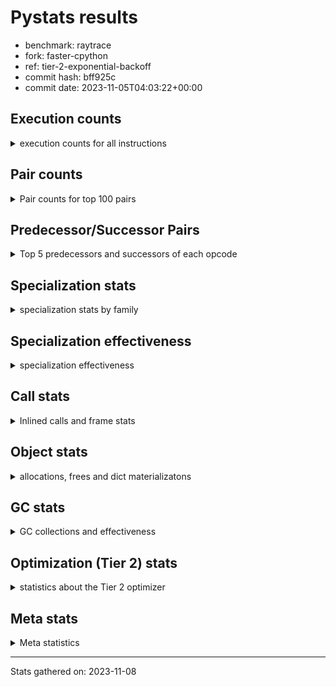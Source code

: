 
# Pystats results

- benchmark: raytrace
- fork: faster-cpython
- ref: tier-2-exponential-backoff
- commit hash: bff925c
- commit date: 2023-11-05T04:03:22+00:00

## Execution counts

<details>
<summary> execution counts for all instructions </summary>

|Name | Count | Self | Cumulative | Miss ratio | 
|---|---:|---:|---:|---:|
| LOAD_FAST | 706,691,940 | 22.1% | 22.1% |  |
| LOAD_ATTR_INSTANCE_VALUE | 481,694,500 | 15.1% | 37.1% | 0.2% |
| RESUME_CHECK | 204,561,360 | 6.4% | 43.5% |  |
| RETURN_VALUE | 181,551,420 | 5.7% | 49.2% |  |
| LOAD_FAST_LOAD_FAST | 178,351,800 | 5.6% | 54.8% |  |
| BINARY_OP_MULTIPLY_FLOAT | 169,348,680 | 5.3% | 60.1% | 5.5% |
| CALL_PY_EXACT_ARGS | 134,615,540 | 4.2% | 64.3% | 2.2% |
| STORE_ATTR_INSTANCE_VALUE | 128,143,400 | 4.0% | 68.3% | 0.0% |
| LOAD_ATTR_METHOD_WITH_VALUES | 126,320,400 | 3.9% | 72.2% | 1.7% |
| BINARY_OP_ADD_FLOAT | 92,345,380 | 2.9% | 75.1% | 8.8% |
| RETURN_CONST | 84,603,600 | 2.6% | 77.8% |  |
| BINARY_OP_SUBTRACT_FLOAT | 67,119,560 | 2.1% | 79.9% | 30.1% |
| STORE_FAST | 65,639,840 | 2.1% | 81.9% |  |
| BINARY_OP | 58,970,020 | 1.8% | 83.8% |  |
| LOAD_CONST | 54,366,140 | 1.7% | 85.5% |  |
| LOAD_GLOBAL_MODULE | 52,689,160 | 1.6% | 87.1% | 0.0% |
| EXIT_INIT_CHECK | 44,517,200 | 1.4% | 88.5% |  |
| CALL_ALLOC_AND_ENTER_INIT | 44,517,200 | 1.4% | 89.9% |  |
| POP_JUMP_IF_FALSE | 43,041,040 | 1.3% | 91.2% |  |
| POP_TOP | 35,062,120 | 1.1% | 92.3% |  |
| INTERPRETER_EXIT | 25,483,520 | 0.8% | 93.1% |  |
| TO_BOOL_BOOL | 24,682,420 | 0.8% | 93.9% |  |
| ENTER_EXECUTOR | 21,379,640 | 0.7% | 94.6% |  |
| BINARY_OP_MULTIPLY_INT | 18,128,640 | 0.6% | 95.1% | 63.4% |
| COMPARE_OP | 16,460,520 | 0.5% | 95.6% |  |
| BUILD_TUPLE | 11,050,720 | 0.3% | 96.0% |  |
| CALL_BUILTIN_O | 10,271,320 | 0.3% | 96.3% |  |
| LIST_APPEND | 9,769,600 | 0.3% | 96.6% |  |
| PUSH_NULL | 9,747,580 | 0.3% | 96.9% |  |
| LOAD_GLOBAL_BUILTIN | 9,478,280 | 0.3% | 97.2% |  |
| POP_JUMP_IF_NOT_NONE | 9,070,220 | 0.3% | 97.5% |  |
| LOAD_ATTR_MODULE | 8,947,260 | 0.3% | 97.8% |  |
| BINARY_SUBSCR_TUPLE_INT | 8,925,820 | 0.3% | 98.1% |  |
| BINARY_OP_SUBTRACT_INT | 6,505,540 | 0.2% | 98.3% | 7.2% |
| CALL | 5,233,360 | 0.2% | 98.4% |  |
| POP_JUMP_IF_TRUE | 4,291,440 | 0.1% | 98.6% |  |
| BINARY_OP_ADD_INT | 4,240,720 | 0.1% | 98.7% | 0.0% |
| FOR_ITER_LIST | 3,725,880 | 0.1% | 98.8% |  |
| GET_ITER | 3,723,380 | 0.1% | 98.9% |  |
| UNARY_NEGATIVE | 3,533,840 | 0.1% | 99.0% |  |
| CALL_BUILTIN_CLASS | 3,326,160 | 0.1% | 99.1% |  |
| COMPARE_OP_FLOAT | 2,619,220 | 0.1% | 99.2% |  |
| BUILD_LIST | 2,448,160 | 0.1% | 99.3% |  |
| LOAD_FAST_AND_CLEAR | 2,442,400 | 0.1% | 99.4% |  |
| SWAP | 2,442,400 | 0.1% | 99.4% |  |
| STORE_SUBSCR | 2,401,580 | 0.1% | 99.5% |  |
| STORE_FAST_STORE_FAST | 2,075,460 | 0.1% | 99.6% |  |
| TO_BOOL | 2,040,960 | 0.1% | 99.6% |  |
| NOP | 2,015,840 | 0.1% | 99.7% |  |
| UNPACK_SEQUENCE_TWO_TUPLE | 1,648,780 | 0.1% | 99.8% |  |
| COMPARE_OP_INT | 1,226,620 | 0.0% | 99.8% |  |
| LOAD_ATTR | 1,115,280 | 0.0% | 99.8% |  |
| LOAD_ATTR_METHOD_NO_DICT | 821,600 | 0.0% | 99.9% |  |
| CALL_LIST_APPEND | 819,620 | 0.0% | 99.9% |  |
| CALL_FUNCTION_EX | 800,240 | 0.0% | 99.9% |  |
| CALL_INTRINSIC_1 | 800,080 | 0.0% | 99.9% |  |
| LIST_EXTEND | 800,080 | 0.0% | 100.0% |  |
| POP_JUMP_IF_NONE | 451,120 | 0.0% | 100.0% |  |
| UNPACK_SEQUENCE_TUPLE | 426,620 | 0.0% | 100.0% |  |
| TO_BOOL_INT | 308,540 | 0.0% | 100.0% |  |
| JUMP_BACKWARD | 4,880 | 0.0% | 100.0% |  |
| LOAD_GLOBAL | 2,520 | 0.0% | 100.0% |  |
| CALL_METHOD_DESCRIPTOR_FAST | 1,980 | 0.0% | 100.0% |  |
| FOR_ITER_RANGE | 1,880 | 0.0% | 100.0% |  |
| STORE_ATTR | 1,060 | 0.0% | 100.0% |  |
| RESUME | 720 | 0.0% | 100.0% |  |
| CALL_KW | 560 | 0.0% | 100.0% |  |
| FOR_ITER | 400 | 0.0% | 100.0% |  |
| BINARY_SUBSCR | 320 | 0.0% | 100.0% |  |
| EXTENDED_ARG | 240 | 0.0% | 100.0% |  |
| LOAD_DEREF | 240 | 0.0% | 100.0% |  |
| UNPACK_SEQUENCE | 120 | 0.0% | 100.0% |  |
| BUILD_MAP | 80 | 0.0% | 100.0% |  |
| COPY_FREE_VARS | 80 | 0.0% | 100.0% |  |
| DICT_MERGE | 80 | 0.0% | 100.0% |  |
| TO_BOOL_NONE | 60 | 0.0% | 100.0% |  |


</details>

## Pair counts

<details>
<summary> Pair counts for top 100 pairs </summary>

|Pair | Count | Self | Cumulative | 
|---|---:|---:|---:|
| LOAD_FAST LOAD_ATTR_INSTANCE_VALUE | 445,914,920 | 13.9% | 13.9% |
| LOAD_ATTR_INSTANCE_VALUE LOAD_FAST | 216,185,660 | 6.8% | 20.7% |
| LOAD_ATTR_INSTANCE_VALUE BINARY_OP_MULTIPLY_FLOAT | 147,940,780 | 4.6% | 25.3% |
| CALL_PY_EXACT_ARGS RESUME_CHECK | 134,560,140 | 4.2% | 29.5% |
| LOAD_FAST LOAD_ATTR_METHOD_WITH_VALUES | 117,913,560 | 3.7% | 33.2% |
| LOAD_FAST_LOAD_FAST STORE_ATTR_INSTANCE_VALUE | 117,843,980 | 3.7% | 36.9% |
| RESUME_CHECK LOAD_FAST | 114,876,760 | 3.6% | 40.5% |
| LOAD_ATTR_METHOD_WITH_VALUES CALL_PY_EXACT_ARGS | 74,531,140 | 2.3% | 42.8% |
| STORE_ATTR_INSTANCE_VALUE LOAD_FAST_LOAD_FAST | 73,326,680 | 2.3% | 45.1% |
| BINARY_OP_MULTIPLY_FLOAT BINARY_OP_ADD_FLOAT | 70,109,240 | 2.2% | 47.3% |
| STORE_FAST LOAD_FAST | 57,091,980 | 1.8% | 49.1% |
| BINARY_OP_MULTIPLY_FLOAT LOAD_FAST | 51,137,920 | 1.6% | 50.7% |
| BINARY_OP_ADD_FLOAT LOAD_FAST | 46,980,640 | 1.5% | 52.1% |
| RETURN_VALUE RETURN_VALUE | 45,571,120 | 1.4% | 53.6% |
| STORE_ATTR_INSTANCE_VALUE RETURN_CONST | 45,312,780 | 1.4% | 55.0% |
| RESUME_CHECK LOAD_FAST_LOAD_FAST | 44,634,960 | 1.4% | 56.4% |
| EXIT_INIT_CHECK RETURN_VALUE | 44,517,200 | 1.4% | 57.8% |
| RETURN_CONST EXIT_INIT_CHECK | 44,517,200 | 1.4% | 59.2% |
| CALL_ALLOC_AND_ENTER_INIT RESUME_CHECK | 44,517,200 | 1.4% | 60.5% |
| BINARY_OP_ADD_FLOAT RETURN_VALUE | 40,682,960 | 1.3% | 61.8% |
| LOAD_ATTR_METHOD_WITH_VALUES LOAD_FAST | 39,719,580 | 1.2% | 63.1% |
| LOAD_ATTR_INSTANCE_VALUE BINARY_OP_SUBTRACT_FLOAT | 36,709,640 | 1.1% | 64.2% |
| BINARY_OP_SUBTRACT_FLOAT LOAD_FAST | 36,284,440 | 1.1% | 65.3% |
| LOAD_ATTR_INSTANCE_VALUE BINARY_OP | 36,025,300 | 1.1% | 66.5% |
| LOAD_FAST RETURN_VALUE | 35,992,540 | 1.1% | 67.6% |
| LOAD_FAST_LOAD_FAST LOAD_ATTR_INSTANCE_VALUE | 35,364,880 | 1.1% | 68.7% |
| RETURN_VALUE POP_TOP | 34,226,540 | 1.1% | 69.8% |
| POP_TOP LOAD_FAST | 33,064,380 | 1.0% | 70.8% |
| LOAD_FAST CALL_PY_EXACT_ARGS | 32,723,940 | 1.0% | 71.8% |
| LOAD_GLOBAL_MODULE LOAD_FAST | 26,704,240 | 0.8% | 72.7% |
| CACHE RESUME_CHECK | 25,483,300 | 0.8% | 73.5% |
| RETURN_VALUE STORE_FAST | 25,351,180 | 0.8% | 74.2% |
| RETURN_VALUE INTERPRETER_EXIT | 24,682,480 | 0.8% | 75.0% |
| RETURN_CONST TO_BOOL_BOOL | 24,682,360 | 0.8% | 75.8% |
| POP_JUMP_IF_FALSE LOAD_GLOBAL_MODULE | 24,682,320 | 0.8% | 76.6% |
| LOAD_FAST LOAD_CONST | 24,239,020 | 0.8% | 77.3% |
| RESUME_CHECK RETURN_CONST | 23,829,160 | 0.7% | 78.1% |
| TO_BOOL_BOOL POP_JUMP_IF_FALSE | 23,829,160 | 0.7% | 78.8% |
| BINARY_OP_MULTIPLY_FLOAT LOAD_FAST_LOAD_FAST | 22,342,080 | 0.7% | 79.5% |
| BINARY_OP CALL_ALLOC_AND_ENTER_INIT | 21,128,980 | 0.7% | 80.2% |
| RESUME_CHECK LOAD_GLOBAL_MODULE | 19,572,420 | 0.6% | 80.8% |
| LOAD_CONST COMPARE_OP | 16,455,400 | 0.5% | 81.3% |
| COMPARE_OP POP_JUMP_IF_FALSE | 15,636,500 | 0.5% | 81.8% |
| LOAD_ATTR_INSTANCE_VALUE BINARY_OP_MULTIPLY_INT | 15,194,500 | 0.5% | 82.3% |
| BINARY_OP_MULTIPLY_FLOAT BINARY_OP_SUBTRACT_FLOAT | 14,356,880 | 0.4% | 82.7% |
| RETURN_VALUE LOAD_FAST_LOAD_FAST | 14,356,560 | 0.4% | 83.2% |
| LOAD_FAST_LOAD_FAST BINARY_OP_MULTIPLY_FLOAT | 14,356,520 | 0.4% | 83.6% |
| BINARY_OP_SUBTRACT_FLOAT STORE_FAST | 14,316,580 | 0.4% | 84.1% |
| BINARY_OP_SUBTRACT_FLOAT BINARY_OP_SUBTRACT_FLOAT | 14,316,500 | 0.4% | 84.5% |
| LOAD_GLOBAL_MODULE LOAD_FAST_LOAD_FAST | 14,132,780 | 0.4% | 84.9% |
| POP_JUMP_IF_FALSE RETURN_CONST | 13,807,280 | 0.4% | 85.4% |
| BINARY_OP LOAD_FAST | 11,360,880 | 0.4% | 85.7% |
| BINARY_OP_MULTIPLY_INT BINARY_OP_ADD_FLOAT | 11,249,600 | 0.4% | 86.1% |
| BINARY_OP_MULTIPLY_FLOAT CALL_ALLOC_AND_ENTER_INIT | 11,171,040 | 0.3% | 86.4% |
| LOAD_CONST LOAD_FAST | 11,169,580 | 0.3% | 86.8% |
| LOAD_FAST STORE_ATTR_INSTANCE_VALUE | 10,298,800 | 0.3% | 87.1% |
| RETURN_VALUE LOAD_FAST | 9,774,300 | 0.3% | 87.4% |
| LOAD_FAST BUILD_TUPLE | 9,769,680 | 0.3% | 87.7% |
| BUILD_TUPLE LIST_APPEND | 9,769,600 | 0.3% | 88.0% |
| LIST_APPEND ENTER_EXECUTOR | 9,769,280 | 0.3% | 88.3% |
| RETURN_VALUE BINARY_OP | 9,644,240 | 0.3% | 88.6% |
| LOAD_ATTR_METHOD_WITH_VALUES LOAD_CONST | 9,127,380 | 0.3% | 88.9% |
| BINARY_OP CALL_PY_EXACT_ARGS | 9,099,440 | 0.3% | 89.2% |
| STORE_ATTR_INSTANCE_VALUE LOAD_FAST | 9,076,280 | 0.3% | 89.5% |
| LOAD_FAST POP_JUMP_IF_NOT_NONE | 9,070,220 | 0.3% | 89.8% |
| LOAD_ATTR_INSTANCE_VALUE CALL_PY_EXACT_ARGS | 9,069,640 | 0.3% | 90.0% |
| PUSH_NULL LOAD_FAST | 8,947,260 | 0.3% | 90.3% |
| LOAD_ATTR_MODULE PUSH_NULL | 8,947,200 | 0.3% | 90.6% |
| LOAD_GLOBAL_MODULE LOAD_ATTR_MODULE | 8,947,100 | 0.3% | 90.9% |
| LOAD_CONST BINARY_SUBSCR_TUPLE_INT | 8,925,660 | 0.3% | 91.2% |
| CALL_BUILTIN_O RETURN_VALUE | 8,790,940 | 0.3% | 91.4% |
| RETURN_VALUE CALL_BUILTIN_O | 8,790,920 | 0.3% | 91.7% |
| RETURN_CONST LOAD_FAST | 8,275,840 | 0.3% | 92.0% |
| RETURN_VALUE CALL_PY_EXACT_ARGS | 7,480,360 | 0.2% | 92.2% |
| BINARY_OP STORE_FAST | 7,409,160 | 0.2% | 92.4% |
| ENTER_EXECUTOR BINARY_OP_MULTIPLY_FLOAT | 6,808,640 | 0.2% | 92.6% |
| POP_JUMP_IF_NOT_NONE ENTER_EXECUTOR | 6,572,480 | 0.2% | 92.8% |
| RETURN_CONST STORE_FAST | 6,326,000 | 0.2% | 93.0% |
| ENTER_EXECUTOR CALL_ALLOC_AND_ENTER_INIT | 6,180,360 | 0.2% | 93.2% |
| LOAD_ATTR_INSTANCE_VALUE BINARY_OP_ADD_FLOAT | 5,300,080 | 0.2% | 93.4% |
| LOAD_GLOBAL_BUILTIN LOAD_CONST | 5,226,560 | 0.2% | 93.6% |
| LOAD_ATTR_INSTANCE_VALUE LOAD_CONST | 4,949,000 | 0.2% | 93.7% |
| LOAD_CONST LOAD_GLOBAL_BUILTIN | 4,799,760 | 0.1% | 93.9% |
| BINARY_OP_MULTIPLY_INT LOAD_FAST | 4,396,240 | 0.1% | 94.0% |
| BINARY_OP BINARY_OP_ADD_FLOAT | 4,066,100 | 0.1% | 94.1% |
| LOAD_FAST_LOAD_FAST LOAD_CONST | 3,864,240 | 0.1% | 94.3% |
| BINARY_SUBSCR_TUPLE_INT LOAD_FAST_LOAD_FAST | 3,839,700 | 0.1% | 94.4% |
| BINARY_SUBSCR_TUPLE_INT BINARY_OP | 3,785,880 | 0.1% | 94.5% |
| LOAD_ATTR_INSTANCE_VALUE BINARY_OP_SUBTRACT_INT | 3,675,500 | 0.1% | 94.6% |
| BINARY_OP_SUBTRACT_INT CALL_ALLOC_AND_ENTER_INIT | 3,545,160 | 0.1% | 94.7% |
| LOAD_FAST LOAD_GLOBAL_MODULE | 3,457,920 | 0.1% | 94.8% |
| LOAD_GLOBAL_BUILTIN LOAD_FAST | 3,326,040 | 0.1% | 94.9% |
| LOAD_FAST BINARY_OP | 3,259,000 | 0.1% | 95.0% |
| BINARY_OP RETURN_VALUE | 2,999,040 | 0.1% | 95.1% |
| ENTER_EXECUTOR LOAD_FAST | 2,966,120 | 0.1% | 95.2% |
| LOAD_ATTR_INSTANCE_VALUE LOAD_ATTR_METHOD_WITH_VALUES | 2,893,280 | 0.1% | 95.3% |
| STORE_FAST LOAD_GLOBAL_MODULE | 2,874,520 | 0.1% | 95.4% |
| LOAD_CONST BINARY_OP_ADD_INT | 2,821,420 | 0.1% | 95.5% |
| COMPARE_OP_FLOAT POP_JUMP_IF_TRUE | 2,619,220 | 0.1% | 95.6% |
| GET_ITER FOR_ITER_LIST | 2,501,400 | 0.1% | 95.7% |


</details>

## Predecessor/Successor Pairs

<details>
<summary> Top 5 predecessors and successors of each opcode </summary>

### CACHE

<details>
<summary> Successors and predecessors for CACHE </summary>

|Successors | Count | Percentage | 
|---|---:|---:|
| RESUME_CHECK | 25,483,300 | 100.0% |
| RESUME | 220 | 0.0% |


</details>

### BINARY_SUBSCR

<details>
<summary> Successors and predecessors for BINARY_SUBSCR </summary>

|Predecessors | Count | Percentage | 
|---|---:|---:|
| LOAD_CONST | 320 | 100.0% |

|Successors | Count | Percentage | 
|---|---:|---:|
| BINARY_SUBSCR_TUPLE_INT | 160 | 50.0% |
| BINARY_OP | 60 | 18.8% |
| LOAD_FAST_LOAD_FAST | 60 | 18.8% |
| COMPARE_OP | 20 | 6.2% |
| STORE_FAST | 20 | 6.2% |


</details>

### EXIT_INIT_CHECK

<details>
<summary> Successors and predecessors for EXIT_INIT_CHECK </summary>

|Predecessors | Count | Percentage | 
|---|---:|---:|
| RETURN_CONST | 44,517,200 | 100.0% |

|Successors | Count | Percentage | 
|---|---:|---:|
| RETURN_VALUE | 44,517,200 | 100.0% |


</details>

### GET_ITER

<details>
<summary> Successors and predecessors for GET_ITER </summary>

|Predecessors | Count | Percentage | 
|---|---:|---:|
| LOAD_ATTR_INSTANCE_VALUE | 2,074,780 | 55.7% |
| LOAD_FAST | 1,221,280 | 32.8% |
| RETURN_VALUE | 426,640 | 11.5% |
| CALL_BUILTIN_CLASS | 540 | 0.0% |
| CALL | 80 | 0.0% |

|Successors | Count | Percentage | 
|---|---:|---:|
| FOR_ITER_LIST | 2,501,400 | 67.2% |
| LOAD_FAST_AND_CLEAR | 1,221,200 | 32.8% |
| FOR_ITER_RANGE | 540 | 0.0% |
| FOR_ITER | 160 | 0.0% |
| EXTENDED_ARG | 80 | 0.0% |


</details>

### INTERPRETER_EXIT

<details>
<summary> Successors and predecessors for INTERPRETER_EXIT </summary>

|Predecessors | Count | Percentage | 
|---|---:|---:|
| RETURN_VALUE | 24,682,480 | 96.9% |
| RETURN_CONST | 801,040 | 3.1% |


</details>

### NOP

<details>
<summary> Successors and predecessors for NOP </summary>

|Predecessors | Count | Percentage | 
|---|---:|---:|
| POP_JUMP_IF_FALSE | 1,221,200 | 60.6% |
| POP_JUMP_IF_NOT_NONE | 794,560 | 39.4% |
| POP_TOP | 80 | 0.0% |

|Successors | Count | Percentage | 
|---|---:|---:|
| LOAD_FAST | 2,015,760 | 100.0% |
| LOAD_DEREF | 80 | 0.0% |


</details>

### POP_TOP

<details>
<summary> Successors and predecessors for POP_TOP </summary>

|Predecessors | Count | Percentage | 
|---|---:|---:|
| RETURN_VALUE | 34,226,540 | 97.6% |
| CALL_FUNCTION_EX | 800,000 | 2.3% |
| POP_JUMP_IF_TRUE | 34,400 | 0.1% |
| RETURN_CONST | 1,040 | 0.0% |
| CALL | 140 | 0.0% |

|Successors | Count | Percentage | 
|---|---:|---:|
| LOAD_FAST | 33,064,380 | 94.3% |
| LOAD_GLOBAL_MODULE | 853,360 | 2.4% |
| ENTER_EXECUTOR | 799,840 | 2.3% |
| LOAD_GLOBAL_BUILTIN | 308,560 | 0.9% |
| RETURN_CONST | 34,440 | 0.1% |


</details>

### PUSH_NULL

<details>
<summary> Successors and predecessors for PUSH_NULL </summary>

|Predecessors | Count | Percentage | 
|---|---:|---:|
| LOAD_ATTR_MODULE | 8,947,200 | 91.8% |
| LOAD_ATTR | 800,220 | 8.2% |
| LOAD_DEREF | 160 | 0.0% |

|Successors | Count | Percentage | 
|---|---:|---:|
| LOAD_FAST | 8,947,260 | 91.8% |
| LOAD_FAST_LOAD_FAST | 800,000 | 8.2% |
| CALL | 240 | 0.0% |
| LOAD_CONST | 80 | 0.0% |


</details>

### RETURN_VALUE

<details>
<summary> Successors and predecessors for RETURN_VALUE </summary>

|Predecessors | Count | Percentage | 
|---|---:|---:|
| RETURN_VALUE | 45,571,120 | 25.1% |
| EXIT_INIT_CHECK | 44,517,200 | 24.5% |
| BINARY_OP_ADD_FLOAT | 40,682,960 | 22.4% |
| LOAD_FAST | 35,992,540 | 19.8% |
| CALL_BUILTIN_O | 8,790,940 | 4.8% |

|Successors | Count | Percentage | 
|---|---:|---:|
| RETURN_VALUE | 45,571,120 | 25.1% |
| POP_TOP | 34,226,540 | 18.9% |
| STORE_FAST | 25,351,180 | 14.0% |
| INTERPRETER_EXIT | 24,682,480 | 13.6% |
| LOAD_FAST_LOAD_FAST | 14,356,560 | 7.9% |


</details>

### STORE_SUBSCR

<details>
<summary> Successors and predecessors for STORE_SUBSCR </summary>

|Predecessors | Count | Percentage | 
|---|---:|---:|
| BINARY_OP_ADD_INT | 1,600,320 | 66.6% |
| LOAD_FAST | 800,000 | 33.3% |
| STORE_SUBSCR | 1,200 | 0.0% |
| BINARY_OP | 60 | 0.0% |

|Successors | Count | Percentage | 
|---|---:|---:|
| LOAD_GLOBAL_BUILTIN | 1,599,920 | 66.6% |
| RETURN_CONST | 800,000 | 33.3% |
| STORE_SUBSCR | 1,200 | 0.0% |
| JUMP_BACKWARD | 320 | 0.0% |
| LOAD_GLOBAL | 80 | 0.0% |


</details>

### TO_BOOL

<details>
<summary> Successors and predecessors for TO_BOOL </summary>

|Predecessors | Count | Percentage | 
|---|---:|---:|
| LOAD_FAST | 2,040,120 | 100.0% |
| TO_BOOL | 680 | 0.0% |
| RETURN_CONST | 120 | 0.0% |
| BINARY_OP | 40 | 0.0% |

|Successors | Count | Percentage | 
|---|---:|---:|
| POP_JUMP_IF_FALSE | 2,040,160 | 100.0% |
| TO_BOOL | 680 | 0.0% |
| TO_BOOL_BOOL | 60 | 0.0% |
| POP_JUMP_IF_TRUE | 20 | 0.0% |
| TO_BOOL_INT | 20 | 0.0% |


</details>

### UNARY_NEGATIVE

<details>
<summary> Successors and predecessors for UNARY_NEGATIVE </summary>

|Predecessors | Count | Percentage | 
|---|---:|---:|
| LOAD_FAST | 2,040,080 | 57.7% |
| LOAD_GLOBAL_MODULE | 1,493,740 | 42.3% |
| LOAD_GLOBAL | 20 | 0.0% |

|Successors | Count | Percentage | 
|---|---:|---:|
| BINARY_OP | 2,040,080 | 57.7% |
| COMPARE_OP_FLOAT | 1,493,720 | 42.3% |
| COMPARE_OP | 40 | 0.0% |


</details>

### BINARY_OP

<details>
<summary> Successors and predecessors for BINARY_OP </summary>

|Predecessors | Count | Percentage | 
|---|---:|---:|
| LOAD_ATTR_INSTANCE_VALUE | 36,025,300 | 61.1% |
| RETURN_VALUE | 9,644,240 | 16.4% |
| BINARY_SUBSCR_TUPLE_INT | 3,785,880 | 6.4% |
| LOAD_FAST | 3,259,000 | 5.5% |
| UNARY_NEGATIVE | 2,040,080 | 3.5% |

|Successors | Count | Percentage | 
|---|---:|---:|
| CALL_ALLOC_AND_ENTER_INIT | 21,128,980 | 35.8% |
| LOAD_FAST | 11,360,880 | 19.3% |
| CALL_PY_EXACT_ARGS | 9,099,440 | 15.4% |
| STORE_FAST | 7,409,160 | 12.6% |
| BINARY_OP_ADD_FLOAT | 4,066,100 | 6.9% |


</details>

### BUILD_LIST

<details>
<summary> Successors and predecessors for BUILD_LIST </summary>

|Predecessors | Count | Percentage | 
|---|---:|---:|
| SWAP | 1,221,200 | 49.9% |
| LOAD_FAST_LOAD_FAST | 800,000 | 32.7% |
| RESUME_CHECK | 426,680 | 17.4% |
| LOAD_CONST | 80 | 0.0% |
| LOAD_FAST | 80 | 0.0% |

|Successors | Count | Percentage | 
|---|---:|---:|
| SWAP | 1,221,200 | 49.9% |
| LOAD_FAST | 800,160 | 32.7% |
| STORE_FAST | 426,640 | 17.4% |
| LOAD_DEREF | 80 | 0.0% |
| LOAD_FAST_LOAD_FAST | 80 | 0.0% |


</details>

### BUILD_MAP

<details>
<summary> Successors and predecessors for BUILD_MAP </summary>

|Predecessors | Count | Percentage | 
|---|---:|---:|
| BUILD_TUPLE | 80 | 100.0% |

|Successors | Count | Percentage | 
|---|---:|---:|
| LOAD_FAST | 80 | 100.0% |


</details>

### BUILD_TUPLE

<details>
<summary> Successors and predecessors for BUILD_TUPLE </summary>

|Predecessors | Count | Percentage | 
|---|---:|---:|
| LOAD_FAST | 9,769,680 | 88.4% |
| BINARY_OP_ADD_FLOAT | 1,271,860 | 11.5% |
| BINARY_OP | 8,060 | 0.1% |
| LOAD_FAST_LOAD_FAST | 640 | 0.0% |
| LOAD_CONST | 480 | 0.0% |

|Successors | Count | Percentage | 
|---|---:|---:|
| LIST_APPEND | 9,769,600 | 88.4% |
| RETURN_VALUE | 1,279,920 | 11.6% |
| CALL_LIST_APPEND | 600 | 0.0% |
| LOAD_CONST | 480 | 0.0% |
| BUILD_MAP | 80 | 0.0% |


</details>

### CALL

<details>
<summary> Successors and predecessors for CALL </summary>

|Predecessors | Count | Percentage | 
|---|---:|---:|
| CALL | 2,402,860 | 45.9% |
| CALL_BUILTIN_CLASS | 2,399,940 | 45.9% |
| LOAD_FAST | 427,520 | 8.2% |
| BINARY_OP | 620 | 0.0% |
| LOAD_CONST | 600 | 0.0% |

|Successors | Count | Percentage | 
|---|---:|---:|
| CALL | 2,402,860 | 45.9% |
| LOAD_FAST | 2,400,280 | 45.9% |
| STORE_FAST | 426,860 | 8.2% |
| CALL_PY_EXACT_ARGS | 960 | 0.0% |
| RESUME_CHECK | 520 | 0.0% |


</details>

### CALL_FUNCTION_EX

<details>
<summary> Successors and predecessors for CALL_FUNCTION_EX </summary>

|Predecessors | Count | Percentage | 
|---|---:|---:|
| CALL_INTRINSIC_1 | 800,080 | 100.0% |
| DICT_MERGE | 80 | 0.0% |
| LOAD_FAST | 80 | 0.0% |

|Successors | Count | Percentage | 
|---|---:|---:|
| POP_TOP | 800,000 | 100.0% |
| RESUME_CHECK | 140 | 0.0% |
| COPY_FREE_VARS | 80 | 0.0% |
| RESUME | 20 | 0.0% |


</details>

### CALL_INTRINSIC_1

<details>
<summary> Successors and predecessors for CALL_INTRINSIC_1 </summary>

|Predecessors | Count | Percentage | 
|---|---:|---:|
| LIST_EXTEND | 800,080 | 100.0% |

|Successors | Count | Percentage | 
|---|---:|---:|
| CALL_FUNCTION_EX | 800,080 | 100.0% |


</details>

### CALL_KW

<details>
<summary> Successors and predecessors for CALL_KW </summary>

|Predecessors | Count | Percentage | 
|---|---:|---:|
| LOAD_CONST | 560 | 100.0% |

|Successors | Count | Percentage | 
|---|---:|---:|
| CALL_PY_EXACT_ARGS | 480 | 85.7% |
| CALL | 80 | 14.3% |


</details>

### COMPARE_OP

<details>
<summary> Successors and predecessors for COMPARE_OP </summary>

|Predecessors | Count | Percentage | 
|---|---:|---:|
| LOAD_CONST | 16,455,400 | 100.0% |
| COMPARE_OP | 5,000 | 0.0% |
| UNARY_NEGATIVE | 40 | 0.0% |
| BINARY_SUBSCR | 20 | 0.0% |
| LOAD_GLOBAL | 20 | 0.0% |

|Successors | Count | Percentage | 
|---|---:|---:|
| POP_JUMP_IF_FALSE | 15,636,500 | 95.0% |
| POP_JUMP_IF_TRUE | 818,940 | 5.0% |
| COMPARE_OP | 5,000 | 0.0% |
| COMPARE_OP_FLOAT | 60 | 0.0% |
| COMPARE_OP_INT | 20 | 0.0% |


</details>

### COPY_FREE_VARS

<details>
<summary> Successors and predecessors for COPY_FREE_VARS </summary>

|Predecessors | Count | Percentage | 
|---|---:|---:|
| CALL_FUNCTION_EX | 80 | 100.0% |

|Successors | Count | Percentage | 
|---|---:|---:|
| RESUME_CHECK | 60 | 75.0% |
| RESUME | 20 | 25.0% |


</details>

### DICT_MERGE

<details>
<summary> Successors and predecessors for DICT_MERGE </summary>

|Predecessors | Count | Percentage | 
|---|---:|---:|
| LOAD_FAST | 80 | 100.0% |

|Successors | Count | Percentage | 
|---|---:|---:|
| CALL_FUNCTION_EX | 80 | 100.0% |


</details>

### ENTER_EXECUTOR

<details>
<summary> Successors and predecessors for ENTER_EXECUTOR </summary>

|Predecessors | Count | Percentage | 
|---|---:|---:|
| LIST_APPEND | 9,769,280 | 45.7% |
| POP_JUMP_IF_NOT_NONE | 6,572,480 | 30.7% |
| POP_JUMP_IF_TRUE | 2,256,000 | 10.6% |
| STORE_FAST | 1,155,440 | 5.4% |
| CALL_LIST_APPEND | 818,560 | 3.8% |

|Successors | Count | Percentage | 
|---|---:|---:|
| BINARY_OP_MULTIPLY_FLOAT | 6,808,640 | 31.8% |
| CALL_ALLOC_AND_ENTER_INIT | 6,180,360 | 28.9% |
| LOAD_FAST | 2,966,120 | 13.9% |
| LOAD_ATTR_METHOD_WITH_VALUES | 2,039,960 | 9.5% |
| STORE_FAST | 1,221,180 | 5.7% |


</details>

### EXTENDED_ARG

<details>
<summary> Successors and predecessors for EXTENDED_ARG </summary>

|Predecessors | Count | Percentage | 
|---|---:|---:|
| GET_ITER | 80 | 33.3% |
| POP_TOP | 80 | 33.3% |
| JUMP_BACKWARD | 80 | 33.3% |

|Successors | Count | Percentage | 
|---|---:|---:|
| FOR_ITER_RANGE | 120 | 50.0% |
| JUMP_BACKWARD | 80 | 33.3% |
| FOR_ITER | 40 | 16.7% |


</details>

### FOR_ITER

<details>
<summary> Successors and predecessors for FOR_ITER </summary>

|Predecessors | Count | Percentage | 
|---|---:|---:|
| JUMP_BACKWARD | 180 | 45.0% |
| GET_ITER | 160 | 40.0% |
| EXTENDED_ARG | 40 | 10.0% |
| SWAP | 20 | 5.0% |

|Successors | Count | Percentage | 
|---|---:|---:|
| STORE_FAST | 160 | 40.0% |
| FOR_ITER_LIST | 100 | 25.0% |
| FOR_ITER_RANGE | 100 | 25.0% |
| UNPACK_SEQUENCE | 40 | 10.0% |


</details>

### JUMP_BACKWARD

<details>
<summary> Successors and predecessors for JUMP_BACKWARD </summary>

|Predecessors | Count | Percentage | 
|---|---:|---:|
| POP_JUMP_IF_TRUE | 1,600 | 32.8% |
| POP_TOP | 660 | 13.5% |
| POP_JUMP_IF_NOT_NONE | 640 | 13.1% |
| STORE_FAST | 640 | 13.1% |
| STORE_SUBSCR | 320 | 6.6% |

|Successors | Count | Percentage | 
|---|---:|---:|
| FOR_ITER_LIST | 3,200 | 65.6% |
| FOR_ITER_RANGE | 1,120 | 23.0% |
| ENTER_EXECUTOR | 300 | 6.1% |
| FOR_ITER | 180 | 3.7% |
| EXTENDED_ARG | 80 | 1.6% |


</details>

### LIST_APPEND

<details>
<summary> Successors and predecessors for LIST_APPEND </summary>

|Predecessors | Count | Percentage | 
|---|---:|---:|
| BUILD_TUPLE | 9,769,600 | 100.0% |

|Successors | Count | Percentage | 
|---|---:|---:|
| ENTER_EXECUTOR | 9,769,280 | 100.0% |
| JUMP_BACKWARD | 320 | 0.0% |


</details>

### LIST_EXTEND

<details>
<summary> Successors and predecessors for LIST_EXTEND </summary>

|Predecessors | Count | Percentage | 
|---|---:|---:|
| LOAD_FAST | 800,000 | 100.0% |
| LOAD_DEREF | 80 | 0.0% |

|Successors | Count | Percentage | 
|---|---:|---:|
| CALL_INTRINSIC_1 | 800,080 | 100.0% |


</details>

### LOAD_ATTR

<details>
<summary> Successors and predecessors for LOAD_ATTR </summary>

|Predecessors | Count | Percentage | 
|---|---:|---:|
| LOAD_FAST | 804,560 | 72.1% |
| LOAD_GLOBAL_MODULE | 308,940 | 27.7% |
| LOAD_ATTR | 840 | 0.1% |
| LOAD_FAST_LOAD_FAST | 360 | 0.0% |
| LOAD_GLOBAL | 260 | 0.0% |

|Successors | Count | Percentage | 
|---|---:|---:|
| PUSH_NULL | 800,220 | 71.8% |
| BINARY_OP | 309,020 | 27.7% |
| LOAD_ATTR_INSTANCE_VALUE | 1,680 | 0.2% |
| LOAD_FAST | 1,060 | 0.1% |
| LOAD_ATTR | 840 | 0.1% |


</details>

### LOAD_CONST

<details>
<summary> Successors and predecessors for LOAD_CONST </summary>

|Predecessors | Count | Percentage | 
|---|---:|---:|
| LOAD_FAST | 24,239,020 | 44.6% |
| LOAD_ATTR_METHOD_WITH_VALUES | 9,127,380 | 16.8% |
| LOAD_GLOBAL_BUILTIN | 5,226,560 | 9.6% |
| LOAD_ATTR_INSTANCE_VALUE | 4,949,000 | 9.1% |
| LOAD_FAST_LOAD_FAST | 3,864,240 | 7.1% |

|Successors | Count | Percentage | 
|---|---:|---:|
| COMPARE_OP | 16,455,400 | 30.3% |
| LOAD_FAST | 11,169,580 | 20.5% |
| BINARY_SUBSCR_TUPLE_INT | 8,925,660 | 16.4% |
| LOAD_GLOBAL_BUILTIN | 4,799,760 | 8.8% |
| BINARY_OP_ADD_INT | 2,821,420 | 5.2% |


</details>

### LOAD_DEREF

<details>
<summary> Successors and predecessors for LOAD_DEREF </summary>

|Predecessors | Count | Percentage | 
|---|---:|---:|
| NOP | 80 | 33.3% |
| BUILD_LIST | 80 | 33.3% |
| RESUME_CHECK | 60 | 25.0% |
| RESUME | 20 | 8.3% |

|Successors | Count | Percentage | 
|---|---:|---:|
| PUSH_NULL | 160 | 66.7% |
| LIST_EXTEND | 80 | 33.3% |


</details>

### LOAD_FAST

<details>
<summary> Successors and predecessors for LOAD_FAST </summary>

|Predecessors | Count | Percentage | 
|---|---:|---:|
| LOAD_ATTR_INSTANCE_VALUE | 216,185,660 | 30.6% |
| RESUME_CHECK | 114,876,760 | 16.3% |
| STORE_FAST | 57,091,980 | 8.1% |
| BINARY_OP_MULTIPLY_FLOAT | 51,137,920 | 7.2% |
| BINARY_OP_ADD_FLOAT | 46,980,640 | 6.6% |

|Successors | Count | Percentage | 
|---|---:|---:|
| LOAD_ATTR_INSTANCE_VALUE | 445,914,920 | 63.1% |
| LOAD_ATTR_METHOD_WITH_VALUES | 117,913,560 | 16.7% |
| RETURN_VALUE | 35,992,540 | 5.1% |
| CALL_PY_EXACT_ARGS | 32,723,940 | 4.6% |
| LOAD_CONST | 24,239,020 | 3.4% |


</details>

### LOAD_FAST_AND_CLEAR

<details>
<summary> Successors and predecessors for LOAD_FAST_AND_CLEAR </summary>

|Predecessors | Count | Percentage | 
|---|---:|---:|
| GET_ITER | 1,221,200 | 50.0% |
| LOAD_FAST_AND_CLEAR | 1,221,200 | 50.0% |

|Successors | Count | Percentage | 
|---|---:|---:|
| LOAD_FAST_AND_CLEAR | 1,221,200 | 50.0% |
| SWAP | 1,221,200 | 50.0% |


</details>

### LOAD_FAST_LOAD_FAST

<details>
<summary> Successors and predecessors for LOAD_FAST_LOAD_FAST </summary>

|Predecessors | Count | Percentage | 
|---|---:|---:|
| STORE_ATTR_INSTANCE_VALUE | 73,326,680 | 41.1% |
| RESUME_CHECK | 44,634,960 | 25.0% |
| BINARY_OP_MULTIPLY_FLOAT | 22,342,080 | 12.5% |
| RETURN_VALUE | 14,356,560 | 8.0% |
| LOAD_GLOBAL_MODULE | 14,132,780 | 7.9% |

|Successors | Count | Percentage | 
|---|---:|---:|
| STORE_ATTR_INSTANCE_VALUE | 117,843,980 | 66.1% |
| LOAD_ATTR_INSTANCE_VALUE | 35,364,880 | 19.8% |
| BINARY_OP_MULTIPLY_FLOAT | 14,356,520 | 8.0% |
| LOAD_CONST | 3,864,240 | 2.2% |
| LOAD_ATTR_METHOD_WITH_VALUES | 2,074,680 | 1.2% |


</details>

### LOAD_GLOBAL

<details>
<summary> Successors and predecessors for LOAD_GLOBAL </summary>

|Predecessors | Count | Percentage | 
|---|---:|---:|
| STORE_FAST | 480 | 19.0% |
| LOAD_CONST | 240 | 9.5% |
| POP_TOP | 160 | 6.3% |
| LOAD_ATTR | 160 | 6.3% |
| LOAD_FAST | 160 | 6.3% |

|Successors | Count | Percentage | 
|---|---:|---:|
| LOAD_GLOBAL_MODULE | 840 | 33.3% |
| LOAD_GLOBAL_BUILTIN | 420 | 16.7% |
| LOAD_FAST | 340 | 13.5% |
| LOAD_CONST | 320 | 12.7% |
| LOAD_ATTR | 260 | 10.3% |


</details>

### POP_JUMP_IF_FALSE

<details>
<summary> Successors and predecessors for POP_JUMP_IF_FALSE </summary>

|Predecessors | Count | Percentage | 
|---|---:|---:|
| TO_BOOL_BOOL | 23,829,160 | 55.4% |
| COMPARE_OP | 15,636,500 | 36.3% |
| TO_BOOL | 2,040,160 | 4.7% |
| COMPARE_OP_INT | 1,226,620 | 2.8% |
| TO_BOOL_INT | 308,540 | 0.7% |

|Successors | Count | Percentage | 
|---|---:|---:|
| LOAD_GLOBAL_MODULE | 24,682,320 | 57.3% |
| RETURN_CONST | 13,807,280 | 32.1% |
| LOAD_CONST | 2,466,720 | 5.7% |
| NOP | 1,221,200 | 2.8% |
| LOAD_FAST | 863,360 | 2.0% |


</details>

### POP_JUMP_IF_NONE

<details>
<summary> Successors and predecessors for POP_JUMP_IF_NONE </summary>

|Predecessors | Count | Percentage | 
|---|---:|---:|
| LOAD_FAST | 451,120 | 100.0% |

|Successors | Count | Percentage | 
|---|---:|---:|
| LOAD_FAST | 426,640 | 94.6% |
| LOAD_FAST_LOAD_FAST | 24,480 | 5.4% |


</details>

### POP_JUMP_IF_NOT_NONE

<details>
<summary> Successors and predecessors for POP_JUMP_IF_NOT_NONE </summary>

|Predecessors | Count | Percentage | 
|---|---:|---:|
| LOAD_FAST | 9,070,220 | 100.0% |

|Successors | Count | Percentage | 
|---|---:|---:|
| ENTER_EXECUTOR | 6,572,480 | 72.5% |
| LOAD_FAST | 1,702,540 | 18.8% |
| NOP | 794,560 | 8.8% |
| JUMP_BACKWARD | 640 | 0.0% |


</details>

### POP_JUMP_IF_TRUE

<details>
<summary> Successors and predecessors for POP_JUMP_IF_TRUE </summary>

|Predecessors | Count | Percentage | 
|---|---:|---:|
| COMPARE_OP_FLOAT | 2,619,220 | 61.0% |
| TO_BOOL_BOOL | 853,260 | 19.9% |
| COMPARE_OP | 818,940 | 19.1% |
| TO_BOOL | 20 | 0.0% |

|Successors | Count | Percentage | 
|---|---:|---:|
| ENTER_EXECUTOR | 2,256,000 | 52.6% |
| LOAD_FAST | 1,274,160 | 29.7% |
| LOAD_FAST_LOAD_FAST | 725,280 | 16.9% |
| POP_TOP | 34,400 | 0.8% |
| JUMP_BACKWARD | 1,600 | 0.0% |


</details>

### RETURN_CONST

<details>
<summary> Successors and predecessors for RETURN_CONST </summary>

|Predecessors | Count | Percentage | 
|---|---:|---:|
| STORE_ATTR_INSTANCE_VALUE | 45,312,780 | 53.6% |
| RESUME_CHECK | 23,829,160 | 28.2% |
| POP_JUMP_IF_FALSE | 13,807,280 | 16.3% |
| ENTER_EXECUTOR | 818,700 | 1.0% |
| STORE_SUBSCR | 800,000 | 0.9% |

|Successors | Count | Percentage | 
|---|---:|---:|
| EXIT_INIT_CHECK | 44,517,200 | 52.6% |
| TO_BOOL_BOOL | 24,682,360 | 29.2% |
| LOAD_FAST | 8,275,840 | 9.8% |
| STORE_FAST | 6,326,000 | 7.5% |
| INTERPRETER_EXIT | 801,040 | 0.9% |


</details>

### STORE_ATTR

<details>
<summary> Successors and predecessors for STORE_ATTR </summary>

|Predecessors | Count | Percentage | 
|---|---:|---:|
| LOAD_FAST | 720 | 67.9% |
| LOAD_FAST_LOAD_FAST | 340 | 32.1% |

|Successors | Count | Percentage | 
|---|---:|---:|
| STORE_ATTR_INSTANCE_VALUE | 560 | 52.8% |
| RETURN_CONST | 180 | 17.0% |
| LOAD_FAST | 120 | 11.3% |
| LOAD_CONST | 60 | 5.7% |
| LOAD_GLOBAL | 60 | 5.7% |


</details>

### STORE_FAST

<details>
<summary> Successors and predecessors for STORE_FAST </summary>

|Predecessors | Count | Percentage | 
|---|---:|---:|
| RETURN_VALUE | 25,351,180 | 38.6% |
| BINARY_OP_SUBTRACT_FLOAT | 14,316,580 | 21.8% |
| BINARY_OP | 7,409,160 | 11.3% |
| RETURN_CONST | 6,326,000 | 9.6% |
| STORE_FAST | 2,442,400 | 3.7% |

|Successors | Count | Percentage | 
|---|---:|---:|
| LOAD_FAST | 57,091,980 | 87.0% |
| LOAD_GLOBAL_MODULE | 2,874,520 | 4.4% |
| STORE_FAST | 2,442,400 | 3.7% |
| ENTER_EXECUTOR | 1,155,440 | 1.8% |
| LOAD_FAST_LOAD_FAST | 846,940 | 1.3% |


</details>

### STORE_FAST_STORE_FAST

<details>
<summary> Successors and predecessors for STORE_FAST_STORE_FAST </summary>

|Predecessors | Count | Percentage | 
|---|---:|---:|
| UNPACK_SEQUENCE_TWO_TUPLE | 1,648,780 | 79.4% |
| UNPACK_SEQUENCE_TUPLE | 426,620 | 20.6% |
| UNPACK_SEQUENCE | 60 | 0.0% |

|Successors | Count | Percentage | 
|---|---:|---:|
| LOAD_FAST_LOAD_FAST | 1,221,480 | 58.9% |
| LOAD_FAST | 427,340 | 20.6% |
| STORE_FAST | 426,640 | 20.6% |


</details>

### SWAP

<details>
<summary> Successors and predecessors for SWAP </summary>

|Predecessors | Count | Percentage | 
|---|---:|---:|
| BUILD_LIST | 1,221,200 | 50.0% |
| LOAD_FAST_AND_CLEAR | 1,221,200 | 50.0% |

|Successors | Count | Percentage | 
|---|---:|---:|
| BUILD_LIST | 1,221,200 | 50.0% |
| FOR_ITER_LIST | 1,221,180 | 50.0% |
| FOR_ITER | 20 | 0.0% |


</details>

### UNPACK_SEQUENCE

<details>
<summary> Successors and predecessors for UNPACK_SEQUENCE </summary>

|Predecessors | Count | Percentage | 
|---|---:|---:|
| FOR_ITER | 40 | 33.3% |
| LOAD_FAST | 40 | 33.3% |
| FOR_ITER_LIST | 40 | 33.3% |

|Successors | Count | Percentage | 
|---|---:|---:|
| STORE_FAST_STORE_FAST | 60 | 50.0% |
| UNPACK_SEQUENCE_TWO_TUPLE | 40 | 33.3% |
| UNPACK_SEQUENCE_TUPLE | 20 | 16.7% |


</details>

### RESUME

<details>
<summary> Successors and predecessors for RESUME </summary>

|Predecessors | Count | Percentage | 
|---|---:|---:|
| CALL | 400 | 55.6% |
| CACHE | 220 | 30.6% |
| CALL_PY_EXACT_ARGS | 60 | 8.3% |
| CALL_FUNCTION_EX | 20 | 2.8% |
| COPY_FREE_VARS | 20 | 2.8% |

|Successors | Count | Percentage | 
|---|---:|---:|
| LOAD_FAST | 420 | 58.3% |
| LOAD_GLOBAL | 100 | 13.9% |
| LOAD_FAST_LOAD_FAST | 80 | 11.1% |
| BUILD_LIST | 40 | 5.6% |
| RETURN_CONST | 40 | 5.6% |


</details>

### BINARY_OP_ADD_FLOAT

<details>
<summary> Successors and predecessors for BINARY_OP_ADD_FLOAT </summary>

|Predecessors | Count | Percentage | 
|---|---:|---:|
| BINARY_OP_MULTIPLY_FLOAT | 70,109,240 | 75.9% |
| BINARY_OP_MULTIPLY_INT | 11,249,600 | 12.2% |
| LOAD_ATTR_INSTANCE_VALUE | 5,300,080 | 5.7% |
| BINARY_OP | 4,066,100 | 4.4% |
| LOAD_CONST | 925,560 | 1.0% |

|Successors | Count | Percentage | 
|---|---:|---:|
| LOAD_FAST | 46,980,640 | 50.9% |
| RETURN_VALUE | 40,682,960 | 44.1% |
| CALL_ALLOC_AND_ENTER_INIT | 1,636,760 | 1.8% |
| BUILD_TUPLE | 1,271,860 | 1.4% |
| CALL_BUILTIN_CLASS | 925,560 | 1.0% |


</details>

### BINARY_OP_ADD_INT

<details>
<summary> Successors and predecessors for BINARY_OP_ADD_INT </summary>

|Predecessors | Count | Percentage | 
|---|---:|---:|
| LOAD_CONST | 2,821,420 | 66.5% |
| LOAD_FAST | 799,960 | 18.9% |
| CALL_BUILTIN_CLASS | 617,040 | 14.6% |
| BINARY_OP_MULTIPLY_INT | 2,140 | 0.1% |
| BINARY_OP | 140 | 0.0% |

|Successors | Count | Percentage | 
|---|---:|---:|
| STORE_SUBSCR | 1,600,320 | 37.7% |
| LOAD_FAST | 1,222,240 | 28.8% |
| LOAD_CONST | 1,108,520 | 26.1% |
| LOAD_GLOBAL_BUILTIN | 308,520 | 7.3% |
| RETURN_VALUE | 1,060 | 0.0% |


</details>

### BINARY_OP_MULTIPLY_FLOAT

<details>
<summary> Successors and predecessors for BINARY_OP_MULTIPLY_FLOAT </summary>

|Predecessors | Count | Percentage | 
|---|---:|---:|
| LOAD_ATTR_INSTANCE_VALUE | 147,940,780 | 87.4% |
| LOAD_FAST_LOAD_FAST | 14,356,520 | 8.5% |
| ENTER_EXECUTOR | 6,808,640 | 4.0% |
| BINARY_OP_MULTIPLY_INT | 149,580 | 0.1% |
| BINARY_SUBSCR_TUPLE_INT | 53,820 | 0.0% |

|Successors | Count | Percentage | 
|---|---:|---:|
| BINARY_OP_ADD_FLOAT | 70,109,240 | 41.4% |
| LOAD_FAST | 51,137,920 | 30.2% |
| LOAD_FAST_LOAD_FAST | 22,342,080 | 13.2% |
| BINARY_OP_SUBTRACT_FLOAT | 14,356,880 | 8.5% |
| CALL_ALLOC_AND_ENTER_INIT | 11,171,040 | 6.6% |


</details>

### BINARY_OP_MULTIPLY_INT

<details>
<summary> Successors and predecessors for BINARY_OP_MULTIPLY_INT </summary>

|Predecessors | Count | Percentage | 
|---|---:|---:|
| LOAD_ATTR_INSTANCE_VALUE | 15,194,500 | 83.8% |
| LOAD_CONST | 2,199,000 | 12.1% |
| ENTER_EXECUTOR | 518,320 | 2.9% |
| BINARY_OP | 182,820 | 1.0% |
| BINARY_OP_MULTIPLY_FLOAT | 33,920 | 0.2% |

|Successors | Count | Percentage | 
|---|---:|---:|
| BINARY_OP_ADD_FLOAT | 11,249,600 | 62.1% |
| LOAD_FAST | 4,396,240 | 24.3% |
| CALL_BUILTIN_CLASS | 1,398,760 | 7.7% |
| STORE_FAST | 799,980 | 4.4% |
| BINARY_OP_MULTIPLY_FLOAT | 149,580 | 0.8% |


</details>

### BINARY_OP_SUBTRACT_FLOAT

<details>
<summary> Successors and predecessors for BINARY_OP_SUBTRACT_FLOAT </summary>

|Predecessors | Count | Percentage | 
|---|---:|---:|
| LOAD_ATTR_INSTANCE_VALUE | 36,709,640 | 54.7% |
| BINARY_OP_MULTIPLY_FLOAT | 14,356,880 | 21.4% |
| BINARY_OP_SUBTRACT_FLOAT | 14,316,500 | 21.3% |
| LOAD_FAST | 800,640 | 1.2% |
| CALL_BUILTIN_O | 554,680 | 0.8% |

|Successors | Count | Percentage | 
|---|---:|---:|
| LOAD_FAST | 36,284,440 | 54.1% |
| STORE_FAST | 14,316,580 | 21.3% |
| BINARY_OP_SUBTRACT_FLOAT | 14,316,500 | 21.3% |
| CALL_PY_EXACT_ARGS | 800,600 | 1.2% |
| RETURN_VALUE | 554,700 | 0.8% |


</details>

### BINARY_OP_SUBTRACT_INT

<details>
<summary> Successors and predecessors for BINARY_OP_SUBTRACT_INT </summary>

|Predecessors | Count | Percentage | 
|---|---:|---:|
| LOAD_ATTR_INSTANCE_VALUE | 3,675,500 | 56.5% |
| LOAD_CONST | 2,021,160 | 31.1% |
| LOAD_FAST | 799,960 | 12.3% |
| BINARY_OP | 8,200 | 0.1% |
| BINARY_OP_SUBTRACT_FLOAT | 720 | 0.0% |

|Successors | Count | Percentage | 
|---|---:|---:|
| CALL_ALLOC_AND_ENTER_INIT | 3,545,160 | 54.5% |
| LOAD_FAST | 2,151,420 | 33.1% |
| LOAD_CONST | 799,980 | 12.3% |
| BINARY_OP | 8,260 | 0.1% |
| BINARY_OP_SUBTRACT_FLOAT | 700 | 0.0% |


</details>

### BINARY_SUBSCR_TUPLE_INT

<details>
<summary> Successors and predecessors for BINARY_SUBSCR_TUPLE_INT </summary>

|Predecessors | Count | Percentage | 
|---|---:|---:|
| LOAD_CONST | 8,925,660 | 100.0% |
| BINARY_SUBSCR | 160 | 0.0% |

|Successors | Count | Percentage | 
|---|---:|---:|
| LOAD_FAST_LOAD_FAST | 3,839,700 | 43.0% |
| BINARY_OP | 3,785,880 | 42.4% |
| STORE_FAST | 1,221,960 | 13.7% |
| BINARY_OP_MULTIPLY_FLOAT | 53,820 | 0.6% |
| COMPARE_OP_FLOAT | 24,440 | 0.3% |


</details>

### CALL_ALLOC_AND_ENTER_INIT

<details>
<summary> Successors and predecessors for CALL_ALLOC_AND_ENTER_INIT </summary>

|Predecessors | Count | Percentage | 
|---|---:|---:|
| BINARY_OP | 21,128,980 | 47.5% |
| BINARY_OP_MULTIPLY_FLOAT | 11,171,040 | 25.1% |
| ENTER_EXECUTOR | 6,180,360 | 13.9% |
| BINARY_OP_SUBTRACT_INT | 3,545,160 | 8.0% |
| BINARY_OP_ADD_FLOAT | 1,636,760 | 3.7% |

|Successors | Count | Percentage | 
|---|---:|---:|
| RESUME_CHECK | 44,517,200 | 100.0% |


</details>

### CALL_BUILTIN_CLASS

<details>
<summary> Successors and predecessors for CALL_BUILTIN_CLASS </summary>

|Predecessors | Count | Percentage | 
|---|---:|---:|
| BINARY_OP_MULTIPLY_INT | 1,398,760 | 42.1% |
| BINARY_OP | 1,001,160 | 30.1% |
| BINARY_OP_ADD_FLOAT | 925,560 | 27.8% |
| LOAD_ATTR_INSTANCE_VALUE | 380 | 0.0% |
| CALL | 220 | 0.0% |

|Successors | Count | Percentage | 
|---|---:|---:|
| CALL | 2,399,940 | 72.2% |
| BINARY_OP_ADD_INT | 617,040 | 18.6% |
| LOAD_GLOBAL_BUILTIN | 308,520 | 9.3% |
| GET_ITER | 540 | 0.0% |
| STORE_FAST | 60 | 0.0% |


</details>

### CALL_BUILTIN_O

<details>
<summary> Successors and predecessors for CALL_BUILTIN_O </summary>

|Predecessors | Count | Percentage | 
|---|---:|---:|
| RETURN_VALUE | 8,790,920 | 85.6% |
| LOAD_ATTR_INSTANCE_VALUE | 925,560 | 9.0% |
| LOAD_FAST | 554,720 | 5.4% |
| CALL | 120 | 0.0% |

|Successors | Count | Percentage | 
|---|---:|---:|
| RETURN_VALUE | 8,790,940 | 85.6% |
| LOAD_CONST | 925,620 | 9.0% |
| BINARY_OP_SUBTRACT_FLOAT | 554,680 | 5.4% |
| STORE_FAST | 60 | 0.0% |
| BINARY_OP | 20 | 0.0% |


</details>

### CALL_LIST_APPEND

<details>
<summary> Successors and predecessors for CALL_LIST_APPEND </summary>

|Predecessors | Count | Percentage | 
|---|---:|---:|
| LOAD_FAST | 818,960 | 99.9% |
| BUILD_TUPLE | 600 | 0.1% |
| CALL | 60 | 0.0% |

|Successors | Count | Percentage | 
|---|---:|---:|
| ENTER_EXECUTOR | 818,560 | 99.9% |
| RETURN_CONST | 760 | 0.1% |
| JUMP_BACKWARD | 300 | 0.0% |


</details>

### CALL_METHOD_DESCRIPTOR_FAST

<details>
<summary> Successors and predecessors for CALL_METHOD_DESCRIPTOR_FAST </summary>

|Predecessors | Count | Percentage | 
|---|---:|---:|
| LOAD_CONST | 1,880 | 94.9% |
| CALL | 100 | 5.1% |

|Successors | Count | Percentage | 
|---|---:|---:|
| LOAD_FAST | 1,980 | 100.0% |


</details>

### CALL_PY_EXACT_ARGS

<details>
<summary> Successors and predecessors for CALL_PY_EXACT_ARGS </summary>

|Predecessors | Count | Percentage | 
|---|---:|---:|
| LOAD_ATTR_METHOD_WITH_VALUES | 74,531,140 | 55.4% |
| LOAD_FAST | 32,723,940 | 24.3% |
| BINARY_OP | 9,099,440 | 6.8% |
| LOAD_ATTR_INSTANCE_VALUE | 9,069,640 | 6.7% |
| RETURN_VALUE | 7,480,360 | 5.6% |

|Successors | Count | Percentage | 
|---|---:|---:|
| RESUME_CHECK | 134,560,140 | 100.0% |
| CALL_PY_EXACT_ARGS | 55,340 | 0.0% |
| RESUME | 60 | 0.0% |


</details>

### COMPARE_OP_FLOAT

<details>
<summary> Successors and predecessors for COMPARE_OP_FLOAT </summary>

|Predecessors | Count | Percentage | 
|---|---:|---:|
| UNARY_NEGATIVE | 1,493,720 | 57.0% |
| LOAD_GLOBAL_MODULE | 1,101,000 | 42.0% |
| BINARY_SUBSCR_TUPLE_INT | 24,440 | 0.9% |
| COMPARE_OP | 60 | 0.0% |

|Successors | Count | Percentage | 
|---|---:|---:|
| POP_JUMP_IF_TRUE | 2,619,220 | 100.0% |


</details>

### COMPARE_OP_INT

<details>
<summary> Successors and predecessors for COMPARE_OP_INT </summary>

|Predecessors | Count | Percentage | 
|---|---:|---:|
| LOAD_CONST | 1,226,600 | 100.0% |
| COMPARE_OP | 20 | 0.0% |

|Successors | Count | Percentage | 
|---|---:|---:|
| POP_JUMP_IF_FALSE | 1,226,620 | 100.0% |


</details>

### FOR_ITER_LIST

<details>
<summary> Successors and predecessors for FOR_ITER_LIST </summary>

|Predecessors | Count | Percentage | 
|---|---:|---:|
| GET_ITER | 2,501,400 | 67.1% |
| SWAP | 1,221,180 | 32.8% |
| JUMP_BACKWARD | 3,200 | 0.1% |
| FOR_ITER | 100 | 0.0% |

|Successors | Count | Percentage | 
|---|---:|---:|
| STORE_FAST | 2,069,080 | 55.5% |
| UNPACK_SEQUENCE_TWO_TUPLE | 1,648,740 | 44.3% |
| LOAD_GLOBAL_BUILTIN | 7,060 | 0.2% |
| LOAD_FAST | 660 | 0.0% |
| RETURN_CONST | 260 | 0.0% |


</details>

### FOR_ITER_RANGE

<details>
<summary> Successors and predecessors for FOR_ITER_RANGE </summary>

|Predecessors | Count | Percentage | 
|---|---:|---:|
| JUMP_BACKWARD | 1,120 | 59.6% |
| GET_ITER | 540 | 28.7% |
| EXTENDED_ARG | 120 | 6.4% |
| FOR_ITER | 100 | 5.3% |

|Successors | Count | Percentage | 
|---|---:|---:|
| STORE_FAST | 1,760 | 93.6% |
| LOAD_FAST | 40 | 2.1% |
| LOAD_GLOBAL | 40 | 2.1% |
| LOAD_GLOBAL_MODULE | 40 | 2.1% |


</details>

### LOAD_ATTR_INSTANCE_VALUE

<details>
<summary> Successors and predecessors for LOAD_ATTR_INSTANCE_VALUE </summary>

|Predecessors | Count | Percentage | 
|---|---:|---:|
| LOAD_FAST | 445,914,920 | 92.6% |
| LOAD_FAST_LOAD_FAST | 35,364,880 | 7.3% |
| ENTER_EXECUTOR | 398,740 | 0.1% |
| LOAD_ATTR_INSTANCE_VALUE | 14,280 | 0.0% |
| LOAD_ATTR | 1,680 | 0.0% |

|Successors | Count | Percentage | 
|---|---:|---:|
| LOAD_FAST | 216,185,660 | 44.9% |
| BINARY_OP_MULTIPLY_FLOAT | 147,940,780 | 30.7% |
| BINARY_OP_SUBTRACT_FLOAT | 36,709,640 | 7.6% |
| BINARY_OP | 36,025,300 | 7.5% |
| BINARY_OP_MULTIPLY_INT | 15,194,500 | 3.2% |


</details>

### LOAD_ATTR_METHOD_NO_DICT

<details>
<summary> Successors and predecessors for LOAD_ATTR_METHOD_NO_DICT </summary>

|Predecessors | Count | Percentage | 
|---|---:|---:|
| LOAD_FAST | 820,720 | 99.9% |
| LOAD_ATTR_INSTANCE_VALUE | 720 | 0.1% |
| LOAD_ATTR | 160 | 0.0% |

|Successors | Count | Percentage | 
|---|---:|---:|
| LOAD_FAST | 819,000 | 99.7% |
| LOAD_CONST | 1,980 | 0.2% |
| LOAD_FAST_LOAD_FAST | 620 | 0.1% |


</details>

### LOAD_ATTR_METHOD_WITH_VALUES

<details>
<summary> Successors and predecessors for LOAD_ATTR_METHOD_WITH_VALUES </summary>

|Predecessors | Count | Percentage | 
|---|---:|---:|
| LOAD_FAST | 117,913,560 | 93.3% |
| LOAD_ATTR_INSTANCE_VALUE | 2,893,280 | 2.3% |
| LOAD_FAST_LOAD_FAST | 2,074,680 | 1.6% |
| ENTER_EXECUTOR | 2,039,960 | 1.6% |
| RETURN_VALUE | 818,920 | 0.6% |

|Successors | Count | Percentage | 
|---|---:|---:|
| CALL_PY_EXACT_ARGS | 74,531,140 | 59.0% |
| LOAD_FAST | 39,719,580 | 31.4% |
| LOAD_CONST | 9,127,380 | 7.2% |
| LOAD_FAST_LOAD_FAST | 1,654,240 | 1.3% |
| LOAD_GLOBAL_MODULE | 1,246,640 | 1.0% |


</details>

### LOAD_ATTR_MODULE

<details>
<summary> Successors and predecessors for LOAD_ATTR_MODULE </summary>

|Predecessors | Count | Percentage | 
|---|---:|---:|
| LOAD_GLOBAL_MODULE | 8,947,100 | 100.0% |
| LOAD_ATTR | 160 | 0.0% |

|Successors | Count | Percentage | 
|---|---:|---:|
| PUSH_NULL | 8,947,200 | 100.0% |
| LOAD_FAST | 60 | 0.0% |


</details>

### LOAD_GLOBAL_BUILTIN

<details>
<summary> Successors and predecessors for LOAD_GLOBAL_BUILTIN </summary>

|Predecessors | Count | Percentage | 
|---|---:|---:|
| LOAD_CONST | 4,799,760 | 50.6% |
| STORE_SUBSCR | 1,599,920 | 16.9% |
| LOAD_GLOBAL_BUILTIN | 925,560 | 9.8% |
| STORE_FAST | 800,340 | 8.4% |
| ENTER_EXECUTOR | 419,540 | 4.4% |

|Successors | Count | Percentage | 
|---|---:|---:|
| LOAD_CONST | 5,226,560 | 55.1% |
| LOAD_FAST | 3,326,040 | 35.1% |
| LOAD_GLOBAL_BUILTIN | 925,560 | 9.8% |
| LOAD_FAST_LOAD_FAST | 60 | 0.0% |
| LOAD_GLOBAL | 60 | 0.0% |


</details>

### LOAD_GLOBAL_MODULE

<details>
<summary> Successors and predecessors for LOAD_GLOBAL_MODULE </summary>

|Predecessors | Count | Percentage | 
|---|---:|---:|
| POP_JUMP_IF_FALSE | 24,682,320 | 46.8% |
| RESUME_CHECK | 19,572,420 | 37.1% |
| LOAD_FAST | 3,457,920 | 6.6% |
| STORE_FAST | 2,874,520 | 5.5% |
| LOAD_ATTR_METHOD_WITH_VALUES | 1,246,640 | 2.4% |

|Successors | Count | Percentage | 
|---|---:|---:|
| LOAD_FAST | 26,704,240 | 50.7% |
| LOAD_FAST_LOAD_FAST | 14,132,780 | 26.8% |
| LOAD_ATTR_MODULE | 8,947,100 | 17.0% |
| UNARY_NEGATIVE | 1,493,740 | 2.8% |
| COMPARE_OP_FLOAT | 1,101,000 | 2.1% |


</details>

### RESUME_CHECK

<details>
<summary> Successors and predecessors for RESUME_CHECK </summary>

|Predecessors | Count | Percentage | 
|---|---:|---:|
| CALL_PY_EXACT_ARGS | 134,560,140 | 65.8% |
| CALL_ALLOC_AND_ENTER_INIT | 44,517,200 | 21.8% |
| CACHE | 25,483,300 | 12.5% |
| CALL | 520 | 0.0% |
| CALL_FUNCTION_EX | 140 | 0.0% |

|Successors | Count | Percentage | 
|---|---:|---:|
| LOAD_FAST | 114,876,760 | 56.2% |
| LOAD_FAST_LOAD_FAST | 44,634,960 | 21.8% |
| RETURN_CONST | 23,829,160 | 11.6% |
| LOAD_GLOBAL_MODULE | 19,572,420 | 9.6% |
| LOAD_CONST | 1,221,180 | 0.6% |


</details>

### STORE_ATTR_INSTANCE_VALUE

<details>
<summary> Successors and predecessors for STORE_ATTR_INSTANCE_VALUE </summary>

|Predecessors | Count | Percentage | 
|---|---:|---:|
| LOAD_FAST_LOAD_FAST | 117,843,980 | 92.0% |
| LOAD_FAST | 10,298,800 | 8.0% |
| STORE_ATTR | 560 | 0.0% |
| STORE_ATTR_INSTANCE_VALUE | 60 | 0.0% |

|Successors | Count | Percentage | 
|---|---:|---:|
| LOAD_FAST_LOAD_FAST | 73,326,680 | 57.2% |
| RETURN_CONST | 45,312,780 | 35.4% |
| LOAD_FAST | 9,076,280 | 7.1% |
| RETURN_VALUE | 426,620 | 0.3% |
| LOAD_CONST | 740 | 0.0% |


</details>

### TO_BOOL_BOOL

<details>
<summary> Successors and predecessors for TO_BOOL_BOOL </summary>

|Predecessors | Count | Percentage | 
|---|---:|---:|
| RETURN_CONST | 24,682,360 | 100.0% |
| TO_BOOL | 60 | 0.0% |

|Successors | Count | Percentage | 
|---|---:|---:|
| POP_JUMP_IF_FALSE | 23,829,160 | 96.5% |
| POP_JUMP_IF_TRUE | 853,260 | 3.5% |


</details>

### TO_BOOL_INT

<details>
<summary> Successors and predecessors for TO_BOOL_INT </summary>

|Predecessors | Count | Percentage | 
|---|---:|---:|
| BINARY_OP | 308,520 | 100.0% |
| TO_BOOL | 20 | 0.0% |

|Successors | Count | Percentage | 
|---|---:|---:|
| POP_JUMP_IF_FALSE | 308,540 | 100.0% |


</details>

### TO_BOOL_NONE

<details>
<summary> Successors and predecessors for TO_BOOL_NONE </summary>

|Predecessors | Count | Percentage | 
|---|---:|---:|
| LOAD_FAST | 40 | 66.7% |
| TO_BOOL | 20 | 33.3% |

|Successors | Count | Percentage | 
|---|---:|---:|
| POP_JUMP_IF_FALSE | 60 | 100.0% |


</details>

### UNPACK_SEQUENCE_TUPLE

<details>
<summary> Successors and predecessors for UNPACK_SEQUENCE_TUPLE </summary>

|Predecessors | Count | Percentage | 
|---|---:|---:|
| LOAD_FAST | 426,600 | 100.0% |
| UNPACK_SEQUENCE | 20 | 0.0% |

|Successors | Count | Percentage | 
|---|---:|---:|
| STORE_FAST_STORE_FAST | 426,620 | 100.0% |


</details>

### UNPACK_SEQUENCE_TWO_TUPLE

<details>
<summary> Successors and predecessors for UNPACK_SEQUENCE_TWO_TUPLE </summary>

|Predecessors | Count | Percentage | 
|---|---:|---:|
| FOR_ITER_LIST | 1,648,740 | 100.0% |
| UNPACK_SEQUENCE | 40 | 0.0% |

|Successors | Count | Percentage | 
|---|---:|---:|
| STORE_FAST_STORE_FAST | 1,648,780 | 100.0% |


</details>


</details>

## Specialization stats

<details>
<summary> specialization stats by family </summary>

### BINARY_OP

<details>
<summary> specialization stats for BINARY_OP family </summary>

|Kind | Count | Ratio | 
|---|---:|---:|
|     deferred | 56,878,740 | 13.7% |
|          hit | 308,191,820 | 74.0% |
|         miss | 49,496,700 | 11.9% |

| | Count | Ratio | 
|---|---:|---:|
| Success | 934,840 | 44.7% |
| Failure | 1,156,440 | 55.3% |

|Failure kind | Count | Ratio | 
|---|---:|---:|
| subtract different types | 771,820 | 66.7% |
| multiply different types | 218,760 | 18.9% |
| add different types | 157,880 | 13.7% |
| subtract other | 3,480 | 0.3% |
| true divide float | 2,360 | 0.2% |
| true divide different types | 1,120 | 0.1% |
| add other | 760 | 0.1% |
| remainder | 260 | 0.0% |


</details>

### BINARY_SUBSCR

<details>
<summary> specialization stats for BINARY_SUBSCR family </summary>

|Kind | Count | Ratio | 
|---|---:|---:|
|     deferred | 160 | 0.0% |
|          hit | 8,925,820 | 100.0% |

| | Count | Ratio | 
|---|---:|---:|
| Success | 160 | 100.0% |
| Failure | 0 | 0.0% |


</details>

### CALL

<details>
<summary> specialization stats for CALL family </summary>

|Kind | Count | Ratio | 
|---|---:|---:|
|     deferred | 5,173,520 | 2.6% |
|          hit | 190,618,660 | 95.9% |
|         miss | 2,933,160 | 1.5% |

| | Count | Ratio | 
|---|---:|---:|
| Success | 57,160 | 95.5% |
| Failure | 2,680 | 4.5% |

|Failure kind | Count | Ratio | 
|---|---:|---:|
| cfunc varargs keywords | 2,580 | 96.3% |
| cfunc noargs | 60 | 2.2% |
| class no vectorcall | 20 | 0.7% |
| init not simple | 20 | 0.7% |


</details>

### COMPARE_OP

<details>
<summary> specialization stats for COMPARE_OP family </summary>

|Kind | Count | Ratio | 
|---|---:|---:|
|     deferred | 16,455,440 | 81.0% |
|          hit | 3,845,840 | 18.9% |

| | Count | Ratio | 
|---|---:|---:|
| Success | 80 | 1.6% |
| Failure | 5,000 | 98.4% |

|Failure kind | Count | Ratio | 
|---|---:|---:|
| float long | 5,000 | 100.0% |


</details>

### FOR_ITER

<details>
<summary> specialization stats for FOR_ITER family </summary>

|Kind | Count | Ratio | 
|---|---:|---:|
|     deferred | 200 | 0.0% |
|          hit | 3,727,760 | 100.0% |

| | Count | Ratio | 
|---|---:|---:|
| Success | 200 | 100.0% |
| Failure | 0 | 0.0% |


</details>

### LOAD_ATTR

<details>
<summary> specialization stats for LOAD_ATTR family </summary>

|Kind | Count | Ratio | 
|---|---:|---:|
|     deferred | 1,056,420 | 0.2% |
|          hit | 614,852,120 | 99.3% |
|         miss | 2,931,640 | 0.5% |

| | Count | Ratio | 
|---|---:|---:|
| Success | 58,140 | 98.8% |
| Failure | 720 | 1.2% |

|Failure kind | Count | Ratio | 
|---|---:|---:|
| method | 380 | 52.8% |
| mutable class | 320 | 44.4% |
| metaclass attribute | 20 | 2.8% |


</details>

### LOAD_GLOBAL

<details>
<summary> specialization stats for LOAD_GLOBAL family </summary>

|Kind | Count | Ratio | 
|---|---:|---:|
|     deferred | 1,220 | 0.0% |
|          hit | 62,165,320 | 100.0% |
|         miss | 2,120 | 0.0% |

| | Count | Ratio | 
|---|---:|---:|
| Success | 1,300 | 100.0% |
| Failure | 0 | 0.0% |


</details>

### POP_JUMP_IF_FALSE

<details>
<summary> specialization stats for POP_JUMP_IF_FALSE family </summary>


</details>

### POP_JUMP_IF_NONE

<details>
<summary> specialization stats for POP_JUMP_IF_NONE family </summary>


</details>

### POP_JUMP_IF_NOT_NONE

<details>
<summary> specialization stats for POP_JUMP_IF_NOT_NONE family </summary>


</details>

### POP_JUMP_IF_TRUE

<details>
<summary> specialization stats for POP_JUMP_IF_TRUE family </summary>


</details>

### STORE_ATTR

<details>
<summary> specialization stats for STORE_ATTR family </summary>

|Kind | Count | Ratio | 
|---|---:|---:|
|     deferred | 440 | 0.0% |
|          hit | 128,140,500 | 100.0% |
|         miss | 2,900 | 0.0% |

| | Count | Ratio | 
|---|---:|---:|
| Success | 620 | 100.0% |
| Failure | 0 | 0.0% |


</details>

### STORE_SUBSCR

<details>
<summary> specialization stats for STORE_SUBSCR family </summary>

|Kind | Count | Ratio | 
|---|---:|---:|
|     deferred | 2,400,380 | 100.0% |

| | Count | Ratio | 
|---|---:|---:|
| Success | 0 | 0.0% |
| Failure | 1,200 | 100.0% |

|Failure kind | Count | Ratio | 
|---|---:|---:|
| array int | 1,200 | 100.0% |


</details>

### TO_BOOL

<details>
<summary> specialization stats for TO_BOOL family </summary>

|Kind | Count | Ratio | 
|---|---:|---:|
|     deferred | 2,040,180 | 7.5% |
|          hit | 24,991,020 | 92.4% |

| | Count | Ratio | 
|---|---:|---:|
| Success | 100 | 12.8% |
| Failure | 680 | 87.2% |

|Failure kind | Count | Ratio | 
|---|---:|---:|
| float | 680 | 100.0% |


</details>

### UNPACK_SEQUENCE

<details>
<summary> specialization stats for UNPACK_SEQUENCE family </summary>

|Kind | Count | Ratio | 
|---|---:|---:|
|     deferred | 60 | 0.0% |
|          hit | 2,075,400 | 100.0% |

| | Count | Ratio | 
|---|---:|---:|
| Success | 60 | 100.0% |
| Failure | 0 | 0.0% |


</details>


</details>

## Specialization effectiveness

<details>
<summary> specialization effectiveness </summary>

|Instructions | Count | Ratio | 
|---|---:|---:|
| Basic | 1,449,303,880 | 45.3% |
| Not specialized | 143,079,960 | 4.5% |
| Specialized hits | 1,552,095,620 | 48.5% |
| Specialized misses | 55,366,520 | 1.7% |

### Deferred by instruction

<details>
<summary> deferred by instruction </summary>

|Name | Count | Ratio | 
|---|---:|---:|
| BINARY_OP | 56,878,740 | 67.7% |
| COMPARE_OP | 16,455,440 | 19.6% |
| CALL | 5,173,520 | 6.2% |
| STORE_SUBSCR | 2,400,380 | 2.9% |
| TO_BOOL | 2,040,180 | 2.4% |
| LOAD_ATTR | 1,056,420 | 1.3% |
| LOAD_GLOBAL | 1,220 | 0.0% |
| STORE_ATTR | 440 | 0.0% |
| FOR_ITER | 200 | 0.0% |
| BINARY_SUBSCR | 160 | 0.0% |


</details>

### Misses by instruction

<details>
<summary> misses by instruction </summary>

|Name | Count | Ratio | 
|---|---:|---:|
| BINARY_OP_SUBTRACT_FLOAT | 20,189,880 | 36.5% |
| BINARY_OP_MULTIPLY_INT | 11,484,580 | 20.7% |
| BINARY_OP_MULTIPLY_FLOAT | 9,253,780 | 16.7% |
| BINARY_OP_ADD_FLOAT | 8,097,820 | 14.6% |
| CALL_PY_EXACT_ARGS | 2,933,160 | 5.3% |
| LOAD_ATTR_METHOD_WITH_VALUES | 2,174,640 | 3.9% |
| LOAD_ATTR_INSTANCE_VALUE | 757,000 | 1.4% |
| BINARY_OP_SUBTRACT_INT | 468,520 | 0.8% |
| STORE_ATTR_INSTANCE_VALUE | 2,900 | 0.0% |
| BINARY_OP_ADD_INT | 2,120 | 0.0% |


</details>


</details>

## Call stats

<details>
<summary> Inlined calls and frame stats </summary>

| | Count | Ratio | 
|---|---:|---:|
| Calls to PyEval_EvalDefault | 25,483,520 | 12.5% |
| Calls to Python functions inlined | 179,078,560 | 87.5% |
| Calls via PyEval_EvalFrame (total) | 25,483,520 | 12.5% |
| Calls via PyEval_EvalFrame (vector) | 25,483,520 | 12.5% |
| Calls via PyEval_EvalFrame (generator) | 0 | 0.0% |
| Calls via PyEval_EvalFrame (legacy) | 0 | 0.0% |
| Calls via PyEval_EvalFrame (function vectorcall) | 25,483,520 | 12.5% |
| Calls via PyEval_EvalFrame (build class) | 0 | 0.0% |
| Calls via PyEval_EvalFrame (slot) | 24,682,480 | 12.1% |
| Calls via PyEval_EvalFrame (function ex) | 240 | 0.0% |
| Calls via PyEval_EvalFrame (api) | 0 | 0.0% |
| Calls via PyEval_EvalFrame (method) | 0 | 0.0% |
| Frame objects created | 0 | 0.0% |
| Frames pushed | 245,518,220 | 120.0% |


</details>

## Object stats

<details>
<summary> allocations, frees and dict materializatons </summary>

| | Count | Ratio | 
|---|---:|---:|
| Allocations from freelist | 307,926,220 | 73.1% |
| Frees to freelist | 307,928,820 |  |
| Allocations | 113,548,320 | 26.9% |
| Allocations to 512 bytes | 113,547,940 | 26.9% |
| Allocations to 4 kbytes | 220 | 0.0% |
| Allocations over 4 kbytes | 160 | 0.0% |
| Frees | 115,186,439 |  |
| New values | 1,040 |  |
| Interpreter increfs | 2,363,701,240 | 96.3% |
| Interpreter decrefs | 2,575,632,600 | 91.0% |
| Increfs | 91,127,503 | 3.7% |
| Decrefs | 254,550,125 | 9.0% |
| Materialize dict (on request) | 0 | 0.0% |
| Materialize dict (new key) | 0 | 0.0% |
| Materialize dict (too big) | 0 | 0.0% |
| Materialize dict (str subclass) | 0 | 0.0% |
| Dematerialize dict | 0 | 0.0% |
| Method cache hits | 4,358,590 |  |
| Method cache misses | 1,150 |  |
| Method cache collisions | 712 |  |
| Method cache dunder hits | 24,683,893 |  |
| Method cache dunder misses | 227 |  |


</details>

## GC stats

<details>
<summary> GC collections and effectiveness </summary>

|Generation | Collections | Objects collected | Object visits | 
|---:|---:|---:|---:|
| 0 | 0 | 0 | 0 |
| 1 | 0 | 0 | 0 |
| 2 | 0 | 0 | 0 |


</details>

## Optimization (Tier 2) stats

<details>
<summary> statistics about the Tier 2 optimizer </summary>

| | Count | Ratio | 
|---|---:|---:|
| Optimization attempts | 300 |  |
| Traces created | 300 | 100.0% |
| Trace stack overflow | 0 | 0.0% |
| Trace stack underflow | 0 | 0.0% |
| Trace too long | 60 | 20.0% |
| Trace too short | 0 | 0.0% |
| Inner loop found | 0 | 0.0% |
| Recursive call | 0 | 0.0% |
| Traces executed | 21,379,640 |  |
| Uops executed | 1,102,637,760 | 51.57 |

### Trace length histogram

<details>
<summary> trace length histogram </summary>

|Range | Count | Ratio | 
|---|---:|---:|
| <= 1 | 0 | 0.0% |
| <= 2 | 0 | 0.0% |
| <= 4 | 0 | 0.0% |
| <= 8 | 0 | 0.0% |
| <= 16 | 0 | 0.0% |
| <= 32 | 120 | 40.0% |
| <= 64 | 40 | 13.3% |
| <= 128 | 140 | 46.7% |


</details>

### Optimized trace length histogram

<details>
<summary> optimized trace length histogram </summary>

|Range | Count | Ratio | 
|---|---:|---:|
| <= 1 | 0 | 0.0% |
| <= 2 | 0 | 0.0% |
| <= 4 | 0 | 0.0% |
| <= 8 | 0 | 0.0% |
| <= 16 | 0 | 0.0% |
| <= 32 | 160 | 53.3% |
| <= 64 | 60 | 20.0% |
| <= 128 | 80 | 26.7% |


</details>

### Trace run length histogram

<details>
<summary> trace run length histogram </summary>

|Range | Count | Ratio | 
|---|---:|---:|
| <= 1 | 0 | 0.0% |
| <= 2 | 0 | 0.0% |
| <= 4 | 0 | 0.0% |
| <= 8 | 4,114,640 | 19.2% |
| <= 16 | 2,108,660 | 9.9% |
| <= 32 | 4,972,840 | 23.3% |
| <= 64 | 1,254,900 | 5.9% |
| <= 128 | 8,928,520 | 41.8% |
| <= 256 | 0 | 0.0% |
| <= 512 | 0 | 0.0% |
| <= 1,024 | 0 | 0.0% |
| <= 2,048 | 0 | 0.0% |
| <= 4,096 | 0 | 0.0% |
| <= 8,192 | 0 | 0.0% |
| <= 16,384 | 0 | 0.0% |
| <= 32,768 | 0 | 0.0% |
| <= 65,536 | 0 | 0.0% |
| <= 131,072 | 0 | 0.0% |
| <= 262,144 | 80 | 0.0% |


</details>

### Uop execution stats

<details>
<summary> uop execution stats </summary>

|Name | Count | Self | Cumulative | Miss ratio | 
|---|---:|---:|---:|---:|
| _SET_IP | 231,520,100 | 21.0% | 21.0% |  |
| LOAD_FAST | 138,566,860 | 12.6% | 33.6% |  |
| _GUARD_TYPE_VERSION | 74,083,680 | 6.7% | 40.3% | 2.8% |
| STORE_FAST | 56,349,560 | 5.1% | 45.4% |  |
| _CHECK_MANAGED_OBJECT_HAS_VALUES | 41,462,500 | 3.8% | 49.2% |  |
| _LOAD_ATTR_INSTANCE_VALUE | 41,462,500 | 3.8% | 52.9% |  |
| _GUARD_DORV_VALUES_INST_ATTR_FROM_DICT | 30,581,220 | 2.8% | 55.7% |  |
| _GUARD_KEYS_VERSION | 30,581,220 | 2.8% | 58.5% |  |
| _LOAD_ATTR_METHOD_WITH_VALUES | 30,581,220 | 2.8% | 61.2% |  |
| _POP_JUMP_IF_TRUE | 29,841,880 | 2.7% | 63.9% |  |
| _ITER_CHECK_LIST | 28,226,980 | 2.6% | 66.5% |  |
| _IS_ITER_EXHAUSTED_LIST | 28,226,980 | 2.6% | 69.1% |  |
| RESUME_CHECK | 24,801,440 | 2.2% | 71.3% |  |
| _CHECK_PEP_523 | 24,801,440 | 2.2% | 73.6% |  |
| _CHECK_FUNCTION_EXACT_ARGS | 24,801,440 | 2.2% | 75.8% |  |
| _CHECK_STACK_SPACE | 24,801,440 | 2.2% | 78.1% |  |
| _INIT_CALL_PY_EXACT_ARGS | 24,801,440 | 2.2% | 80.3% |  |
| _PUSH_FRAME | 24,801,440 | 2.2% | 82.6% |  |
| _SAVE_RETURN_OFFSET | 24,801,440 | 2.2% | 84.8% |  |
| _ITER_NEXT_LIST | 24,120,460 | 2.2% | 87.0% |  |
| UNPACK_SEQUENCE_TWO_TUPLE | 14,747,820 | 1.3% | 88.3% |  |
| _BINARY_OP | 13,906,200 | 1.3% | 89.6% |  |
| _EXIT_TRACE | 12,012,720 | 1.1% | 90.7% |  |
| POP_TOP | 11,840,420 | 1.1% | 91.8% |  |
| LOAD_CONST | 11,345,780 | 1.0% | 92.8% |  |
| _GUARD_BOTH_INT | 8,926,200 | 0.8% | 93.6% | 82.1% |
| BINARY_SUBSCR_TUPLE_INT | 8,547,620 | 0.8% | 94.4% |  |
| _IS_NONE | 8,547,620 | 0.8% | 95.1% |  |
| _POP_JUMP_IF_FALSE | 8,547,620 | 0.8% | 95.9% |  |
| _JUMP_TO_TOP | 8,028,340 | 0.7% | 96.6% |  |
| _POP_FRAME | 7,725,700 | 0.7% | 97.3% |  |
| _GUARD_GLOBALS_VERSION | 6,586,860 | 0.6% | 97.9% |  |
| _LOAD_GLOBAL_MODULE | 6,579,240 | 0.6% | 98.5% |  |
| _GUARD_BOTH_FLOAT | 3,596,020 | 0.3% | 98.9% |  |
| _BINARY_OP_MULTIPLY_FLOAT | 2,796,700 | 0.3% | 99.1% |  |
| _ITER_CHECK_RANGE | 1,614,900 | 0.1% | 99.3% |  |
| _IS_ITER_EXHAUSTED_RANGE | 1,614,900 | 0.1% | 99.4% |  |
| _ITER_NEXT_RANGE | 1,606,700 | 0.1% | 99.6% |  |
| _BINARY_OP_MULTIPLY_INT | 799,620 | 0.1% | 99.6% |  |
| _BINARY_OP_ADD_INT | 799,620 | 0.1% | 99.7% |  |
| _STORE_SUBSCR | 799,620 | 0.1% | 99.8% |  |
| _BINARY_OP_SUBTRACT_FLOAT | 799,320 | 0.1% | 99.9% |  |
| GET_ITER | 433,900 | 0.0% | 99.9% |  |
| PUSH_NULL | 398,740 | 0.0% | 99.9% |  |
| _CHECK_ATTR_MODULE | 398,740 | 0.0% | 100.0% |  |
| _LOAD_ATTR_MODULE | 398,740 | 0.0% | 100.0% |  |
| CALL_BUILTIN_CLASS | 7,620 | 0.0% | 100.0% |  |
| _GUARD_BUILTINS_VERSION | 7,620 | 0.0% | 100.0% |  |
| _LOAD_GLOBAL_BUILTINS | 7,620 | 0.0% | 100.0% |  |


</details>

### Unsupported opcodes

<details>
<summary> unsupported opcodes </summary>

|Opcode | Count | 
|---|---:|
| CALL_ALLOC_AND_ENTER_INIT | 140 |


</details>


</details>

## Meta stats

<details>
<summary> Meta statistics </summary>

| | Count | 
|---|---:|
| Number of data files | 20 |


</details>

---
Stats gathered on: 2023-11-08
